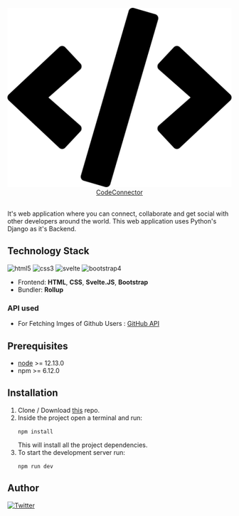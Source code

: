 <p align="center">
    <img src="./static/code-solid.svg" alt="CodeConnector"><span><a href="https://codeconnector.web.app/">CodeConnector</a></span>
    <br>
    <br>
</p>

It's web application where you can connect, collaborate and get social with other developers around the world. This web application uses Python's Django as it's Backend.

## Technology Stack
![html5](https://img.shields.io/badge/frontend-html5-orange?style=flat&logo=Html5)
![css3](https://img.shields.io/badge/frontend-css3-blue?style=flat&logo=CSS3)
![svelte](https://img.shields.io/badge/frontend-js-yellow?style=flat&logo=svelte)
![bootstrap4](https://img.shields.io/badge/pre--processor-sass-ff69b4?style=flat&logo=bootstrap)

* Frontend: **HTML**, **CSS**, **Svelte.JS**, **Bootstrap**
* Bundler: **Rollup**

### API used
* For Fetching Imges of Github Users : [GitHub API](https://developer.github.com/v3/)


## Prerequisites
* [node](https://nodejs.org/en/) >= 12.13.0
* npm >= 6.12.0

## Installation

1. Clone / Download [this](https://github.com/Yashas10Gowda/CodeConnectorFE) repo.
2. Inside the project open a terminal and run:
    ```
    npm install
    ```
    This will install all the project dependencies.
3. To start the development server run:
    ```
    npm run dev
    ```

## Author
[![Twitter](https://img.shields.io/badge/follow-%40yacchi_codes-1DA1F2?style=flat&logo=Instagram)](https://www.instagram.com/yacchi_codes) 

